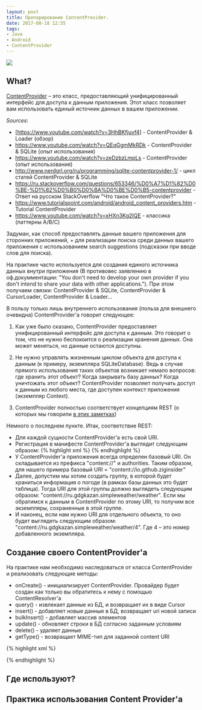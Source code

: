 ```yaml
---
layout: post
title: Препарирование ContentProvider.
date: 2017-08-18 12:55
tags:
- Java
- Android
- ContentProvider
---
```

<img src="{{ site.baseurl }}/images/content.jpg">

## What?

<a href="https://developer.android.com/guide/topics/providers/content-providers.html?hl=ru">ContentProvider</a> – это класс, предоставляющий унифицированный интерфейс для доступа к данным приложения. Этот класс позволяет вам использовать единый источник данных в вашем приложении.

*Sources:*
- [https://www.youtube.com/watch?v=3HhBKfjuvf4] - ContentProvider & Loader (обзор)
- https://www.youtube.com/watch?v=QEqGgmMkRDk - ContentProvider & SQLite (опыт использования)
- https://www.youtube.com/watch?v=zeDzbzLmpLs - ContentProvider (опыт использования)
- http://www.nerdgrl.org/ru/programming/sqlite-contentprovider-1/ - цикл статей ContentProvider & SQLite
- https://ru.stackoverflow.com/questions/653346/%D0%A7%D1%82%D0%BE-%D1%82%D0%B0%D0%BA%D0%BE%D0%B5-contentprovider - Ответ на русском StackOverflow "Что такое ContentProvider?"
- https://www.tutorialspoint.com/android/android_content_providers.htm - Tutorial ContentProvider
- https://www.youtube.com/watch?v=xHXn3Kg2IQE - классика (паттерны A/B/C)

Задуман, как способ предоставлять данные вашего приложения для сторонних приложений, + для реализации поиска среди данных вашего приложения с использованием search suggestions (подсказки при вводе слов для поиска).

На практике часто используется для создания единого источника данных внутри приложения (В противовес заявлению в оф.докумментации: "You don't need to develop your own provider if you don't intend to share your data with other applications."). При этом получаем связки: ContentProvider & SQLite, ContentProvider & CursorLoader, ContentProvider & Loader...

В пользу только лишь внутреннего использования (польза для внешнего очевидна) ContentProvider'a говорит следующее:

1) Как уже было сказано, ContentProvider предоставляет унифицированный интерфейс для доступа к данным. Это говорит о том, что не нужно беспокоится о реализации хранения данных. Она может меняться, но данные остаются доступны.

2) Не нужно управлять жизненным циклом объекта для доступа к данным (к примеру, экземпляра SQLiteDatabase). Ведь в случае прямого использования таких объектов возникает немало вопросов: где хранить этот объект? Когда закрывать базу данных? Когда уничтожать этот объект? ContentProvider позволяет получать доступ к данным из любого места, где доступен контекст приложения (экземпляр Context).

3) ContentProvider полностью соответствует концепциям REST (о которых мы говорили <a href="https://ziginsider.github.io/rest-api/">в этих заметках</a>)

Немного о последнем пункте. Итак, соответствие REST:

- Для каждой сущности ContentProvider'a есть свой URI. 
- Регистрация в манифесте ContentProvider'a выглядит следующим образом:
{% highlight xml %}
<provider
   android:name=".data.sqlite.WeatherContentProvider"
   android:authorities="io.github.ziginsider"
   android:exported="false"/>
{% endhighlight %}
- У ContentProvider'a приложения всегда определен базовый URI. Он складывается из префикса "content://" и authorities. Таким образом, для нашего примера базовый URI = "content://io.github.ziginsider"
- Далее, допустим мы хотим создать группу, в которой будет храниться информация о погоде (в рамках базы данных это будет таблица). Тогда URI для этой группы должно выглядеть следующим образом: "content://ru.gdgkazan.simpleweather/weather". Если мы обратимся к данным в ContentProvider по этому URI, то получим все экземпляры, сохраненные в этой группе.  
- И наконец, если нам нужно URI для отдельного объекта, то оно будет выглядеть следующим образом: "content://ru.gdgkazan.simpleweather/weather/4". Где 4 – это номер добавленного экземпляра. 

## Создание своего СontentProvider'a

На практике нам необходимо наследоваться от класса ContentProvider и реализовать следующие методы:
- onCreate() - инициализирует ContentProvider. Провайдер будет создан как только вы обратитесь к нему с помощью ContentResolver'a 
- query() - извлекает данные из БД, и возвращает их в виде Cursor 
- insert() - добавляет новые данные в БД, возвращает uri новой записи
- bulkInsert() - добавляет массив элементов 
- update() - обновляет строки в БД согласно заданным условиям 
- delete() - удаляет данные 
- getType() - возвращает MIME-тип для заданной content URI









{% highlight xml %}


{% endhighlight %}
## Где используют?

## Практика использования Content Provider'a
